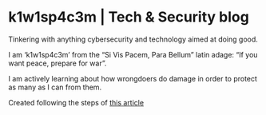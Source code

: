 # k1w1sp4c3m | Tech & Security blog

Tinkering with anything cybersecurity and technology aimed at doing good.

I am ‘k1w1sp4c3m’ from the “Si Vis Pacem, Para Bellum” latin adage: “If you want peace, prepare for war”.

I am actively learning about how wrongdoers do damage in order to protect as many as I can from them.

Created following the steps of [this article](https://chadbaldwin.net/2021/03/14/how-to-build-a-sql-blog.html)
